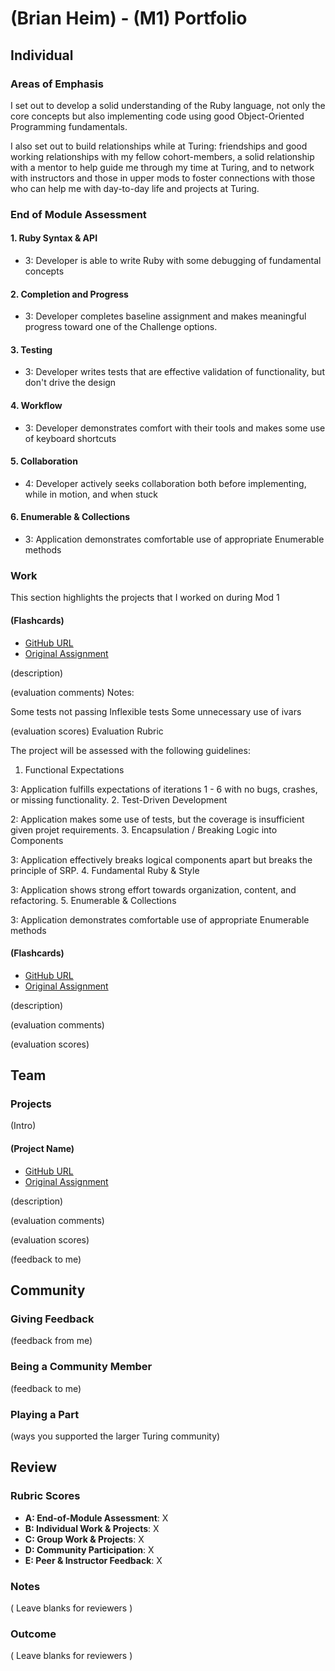 # (Brian Heim) - (M1) Portfolio
## Individual

### Areas of Emphasis

I set out to develop a solid understanding of the Ruby language, not only the core concepts but also implementing code using good Object-Oriented Programming fundamentals. 

I also set out to build relationships while at Turing: friendships and good working relationships with my fellow cohort-members, a solid relationship with a mentor to help guide me through my time at Turing, and to network with instructors and those in upper mods to foster connections with those who can help me with day-to-day life and projects at Turing.

### End of Module Assessment

#### 1. Ruby Syntax & API

* 3: Developer is able to write Ruby with some debugging of fundamental concepts

#### 2. Completion and Progress

* 3: Developer completes baseline assignment and makes meaningful progress toward one of the Challenge options.

#### 3. Testing

* 3: Developer writes tests that are effective validation of functionality, but don't drive the design

#### 4. Workflow


* 3: Developer demonstrates comfort with their tools and makes some use of keyboard shortcuts

#### 5. Collaboration

* 4: Developer actively seeks collaboration both before implementing, while in motion, and when stuck

#### 6. Enumerable & Collections


* 3: Application demonstrates comfortable use of appropriate Enumerable methods

### Work

This section highlights the projects that I worked on during Mod 1

#### (Flashcards)

* [GitHub URL](https://github.com/bheim6/Flashcards)
* [Original Assignment]()

(description)

(evaluation comments)
Notes:

Some tests not passing
Inflexible tests
Some unnecessary use of ivars

(evaluation scores)
Evaluation Rubric

The project will be assessed with the following guidelines:

1. Functional Expectations

3: Application fulfills expectations of iterations 1 - 6 with no bugs, crashes, or missing functionality.
2. Test-Driven Development

2: Application makes some use of tests, but the coverage is insufficient given projet requirements.
3. Encapsulation / Breaking Logic into Components

3: Application effectively breaks logical components apart but breaks the principle of SRP.
4. Fundamental Ruby & Style

3: Application shows strong effort towards organization, content, and refactoring.
5. Enumerable & Collections

3: Application demonstrates comfortable use of appropriate Enumerable methods


#### (Flashcards)

* [GitHub URL](https://github.com/bheim6/Flashcards)
* [Original Assignment]()

(description)

(evaluation comments)

(evaluation scores)

## Team

### Projects

(Intro)

#### (Project Name)

* [GitHub URL]()
* [Original Assignment]()

(description)

(evaluation comments)

(evaluation scores)

(feedback to me)

## Community

### Giving Feedback

(feedback from me)

### Being a Community Member

(feedback to me)

### Playing a Part

(ways you supported the larger Turing community)

## Review

### Rubric Scores

* **A: End-of-Module Assessment**: X
* **B: Individual Work & Projects**: X
* **C: Group Work & Projects**: X
* **D: Community Participation**: X
* **E: Peer & Instructor Feedback**: X

### Notes

( Leave blanks for reviewers )

### Outcome

( Leave blanks for reviewers )
